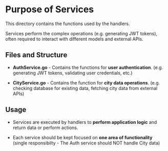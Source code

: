 # Purpose of Services

This directory contains the functions used by the handlers. 

Services perform the complex operations (e.g. generating JWT tokens), often required to interact with different models and external APIs.

## Files and Structure

- **AuthService.go** - Contains the functions for **user authentication**. (e.g. generating JWT tokens, validating user credentials, etc.)

- **CityService.go** - Contains the function for **city data operations**. (e.g. checking database for existing data, fetching city data from external APIs)

## Usage

- Services are executed by handlers to **perform application logic** and return data or perform actions.

- Each service should be kept focused on **one area of functionality** (single responsibilty - The Auth service should NOT handle City data)
